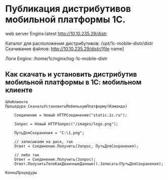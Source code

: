 # Публикация дистрибутивов мобильной платформы 1С.

web server Enginx:latest  http://10.10.235.29/distr

Каталог для расположения дистрибутивов: /opt/1c-mobile-distr/distr   
Скачивание файлов:	http://10.10.235.29/distr/[file name]

Логи Enginx: /home/1c/nginx/log-1c-mobile-distr



## Как скачать и установить дистрибутив мобильной платформы в 1С: мобильном клиенте

~~~
&НаКлиенте
Процедура СкачатьУстановитьМобильнуюПлатформу(Команда)

    Соединение = Новый HTTPСоединение("static.1c.ru");
    
    Запрос = Новый HTTPЗапрос("/images/logo.png");
    
    ПутьДляСохранения = "C:\1.png";
    
    // записываем на диск, так
    Ответ = Соединение.Получить(Запрос, ПутьДляСохранения);
    
    // либо так
    Ответ = Соединение.Получить(Запрос);
    Ответ.ПолучитьТелоКакДвоичныеДанные().Записать(ПутьДляСохранения);

КонецПроцедуры
~~~